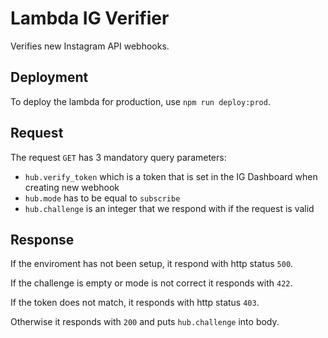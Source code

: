 # Lambda IG Verifier
Verifies new Instagram API webhooks.

## Deployment
To deploy the lambda for production, use `npm run deploy:prod`.

## Request
The request `GET` has 3 mandatory query parameters:

- `hub.verify_token` which is a token that is set in the IG Dashboard when creating
new webhook
- `hub.mode` has to be equal to `subscribe`
- `hub.challenge` is an integer that we respond with if the request is valid

## Response
If the enviroment has not been setup, it respond with http status `500`.

If the challenge is empty or mode is not correct it responds with `422`.

If the token does not match, it responds with http status `403`.

Otherwise it responds with `200` and puts `hub.challenge` into body.
